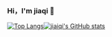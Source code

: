 ### Hi，I'm jiaqi 👋

<!--
**jiaiqi/jiaiqi** is a ✨ _special_ ✨ repository because its `README.md` (this file) appears on your GitHub profile.

Here are some ideas to get you started:

- 🔭 I’m currently working on ...
- 🌱 I’m currently learning ...
- 👯 I’m looking to collaborate on ...
- 🤔 I’m looking for help with ...
- 💬 Ask me about ...
- 📫 How to reach me: ...
- 😄 Pronouns: ...
- ⚡ Fun fact: ...
-->

[![Top Langs](https://github-readme-stats.vercel.app/api/top-langs/?username=jiaiqi)](https://github.com/jiaiqi/jiaiqi)[![jiaiqi's GitHub stats](https://github-readme-stats.vercel.app/api?username=jiaiqi)](https://github.com/jiaiqi/jiaiqi)
